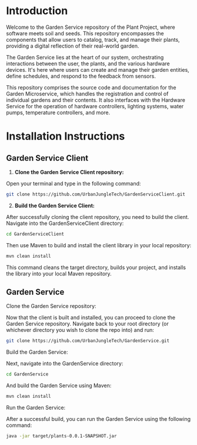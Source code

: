 # Introduction

Welcome to the Garden Service repository of the Plant Project, where software meets soil and seeds. This repository encompasses the components that allow users to catalog, track, and manage their plants, providing a digital reflection of their real-world garden.

The Garden Service lies at the heart of our system, orchestrating interactions between the user, the plants, and the various hardware devices. It's here where users can create and manage their garden entities, define schedules, and respond to the feedback from sensors.

This repository comprises the source code and documentation for the Garden Microservice, which handles the registration and control of individual gardens and their contents. It also interfaces with the Hardware Service for the operation of hardware controllers, lighting systems, water pumps, temperature controllers, and more.

# Installation Instructions

## Garden Service Client

1. **Clone the Garden Service Client repository:**

Open your terminal and type in the following command:

```bash
git clone https://github.com/UrbanJungleTech/GardenServiceClient.git
```

2. **Build the Garden Service Client:**

After successfully cloning the client repository, you need to build the client. Navigate into the GardenServiceClient directory:

```bash
cd GardenServiceClient
```

Then use Maven to build and install the client library in your local repository:

```bash
mvn clean install
```

This command cleans the target directory, builds your project, and installs the library into your local Maven repository.

## Garden Service

Clone the Garden Service repository:

Now that the client is built and installed, you can proceed to clone the Garden Service repository. Navigate back to your root directory (or whichever directory you wish to clone the repo into) and run:

```bash
git clone https://github.com/UrbanJungleTech/GardenService.git
```

Build the Garden Service:

Next, navigate into the GardenService directory:

```bash
cd GardenService
```

And build the Garden Service using Maven:

```bash
mvn clean install
```

Run the Garden Service:

After a successful build, you can run the Garden Service using the following command:

```bash
java -jar target/plants-0.0.1-SNAPSHOT.jar
```
